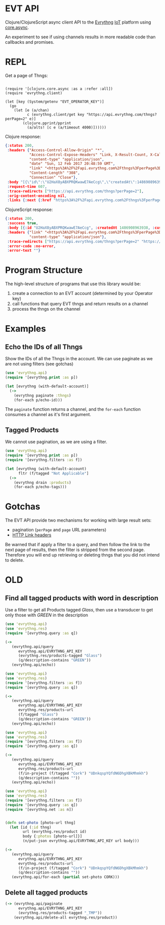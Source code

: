 # EVT API

Clojure/ClojureScript async client API to the [Evrythng](https://evrythng.com) [IoT](https://en.wikipedia.org/wiki/Internet_of_Things) platform using [core.async](https://github.com/clojure/core.async).

An experiment to see if using channels results in more readable code than callbacks and promises.


# REPL

Get a page of Thngs:

```

(require '[clojure.core.async :as a :refer :all])
(require 'evrythng.client)

(let [key (System/getenv "EVT_OPERATOR_KEY")]
  (go
    (let [e (a/chan)
          c (evrythng.client/get key "https://api.evrythng.com/thngs?perPage=2" e)]
        (clojure.pprint/pprint
          (a/alts! [c e (a/timeout 4000)])))))
```

Clojure response:

```json
{:status 200,
 :headers {"Access-Control-Allow-Origin" "*",
           "Access-Control-Expose-Headers" "Link, X-Result-Count, X-Calculation-Date",
           "content-type" "application/json",
           "date" "Sun, 12 Feb 2017 20:48:59 GMT",
           "link" "<https%3A%2F%2Fapi.evrythng.com%2Fthngs%3FperPage%3D2%26sortOrder%3DDESCENDING%26nextPageToken%3DUkHRgPSEM3PEE6waaDQnaaXe>; rel=\"next\"",
           "Content-Length" "308",
           "Connection" "Close"},
 :body "[{\"id\":\"U2HaX8yABXPRQKwawE7AeCcg\",\"createdAt\":1486908963938,\"customFields\":{},\"updatedAt\":1486908963938,\"name\":\"Cognac\",\"properties\":{},\"identifiers\":{}},{\"id\":\"UkHRgPSEM3PEE6waaDQnaaXe\",\"createdAt\":1486908951591,\"customFields\":{},\"updatedAt\":1486908951591,\"name\":\"Whiskey\",\"properties\":{},\"identifiers\":{}}]",
 :request-time 607,
 :trace-redirects ["https://api.evrythng.com/thngs?perPage=2"],
 :orig-content-encoding nil,
 :links {:next {:href "https%3A%2F%2Fapi.evrythng.com%2Fthngs%3FperPage%3D2%26sortOrder%3DDESCENDING%26nextPageToken%3DUkHRgPSEM3PEE6waaDQnaaXe"}}}
```

ClojureScript response:

```json
{:status 200,
 :success true,
 :body [{:id "U2HaX8yABXPRQKwawE7AeCcg", :createdAt 1486908963938, :customFields {}, :updatedAt 1486908963938, :name "Cognac", :properties {}, :identifiers {}} {:id "UkHRgPSEM3PEE6waaDQnaaXe", :createdAt 1486908951591, :customFields {}, :updatedAt 1486908951591, :name "Whiskey", :properties {}, :identifiers {}}],
 :headers {"link" "<https%3A%2F%2Fapi.evrythng.com%2Fthngs%3FperPage%3D2%26sortOrder%3DDESCENDING%26nextPageToken%3DUkHRgPSEM3PEE6waaDQnaaXe>; rel=\"next\"",
           "content-type" "application/json"},
 :trace-redirects ["https://api.evrythng.com/thngs?perPage=2" "https://api.evrythng.com/thngs?perPage=2"],
 :error-code :no-error,
 :error-text ""}
```





# Program Structure

The high-level structure of programs that use this library would be:
 
1. create a connection to an EVT account (determined by your Operator key)
2. call functions that query EVT thngs and return results on a channel
3. process the thngs on the channel 


# Examples

## Echo the IDs of all Thngs

Show the IDs of all the Thngs in the account. We can use paginate as we are not using filters (see gotchas)

```clojure
(use 'evrythng.api)
(require '[evrythng.print :as p])

(let [evrythng (with-default-account)]
  (-> 
    (evrythng paginate :thngs)
    (for-each p/echo-id)))
```

The `paginate` function returns a channel, and the `for-each` function consumes a channel as it's first argument.

## Tagged Products

We cannot use pagination, as we are using a filter. 

```clojure
(use 'evrythng.api)
(require '[evrythng.print :as p])
(require '[evrythng.filters :as f])

(let [evrythng (with-default-account)
      fltr (f/tagged "Not Applicable"] 
  (-> 
    (evrythng drain :products)
    (for-each p/echo-tags)))
```


# Gotchas

The EVT API provide two mechanisms for working with large result sets:

* pagination (`perPage` and `page` URL parameters)
* [HTTP Link headers](https://www.w3.org/wiki/LinkHeader)

Be warned that if apply a filter to a query, and then follow the link to the next page of results,
then the filter is stripped from the second page. Therefore you will end up retrieving or deleting
thngs that you did not intend to delete.




# OLD

## Find all tagged products with word in description

Use a filter to get all Products tagged _Glass_, then use a
transducer to get only those with _GREEN_ in the description

```clojure
(use 'evrythng.api)
(use 'evrythng.res)
(require '[evrythng.query :as q])

(-> 
   (evrythng.api/query
      evrythng.api/EVRYTHNG_API_KEY
      (evrythng.res/products-tagged "Glass")
      (q/description-contains "GREEN"))
   (evrythng.api/echo))
```

```clojure
(use 'evrythng.api)
(use 'evrythng.res)
(require '[evrythng.filters :as f])
(require '[evrythng.query :as q])

(-> 
   (evrythng.api/query
      evrythng.api/EVRYTHNG_API_KEY
      evrythng.res/products-url
      (f/tagged "Glass")
      (q/description-contains "GREEN"))
   (evrythng.api/echo))
```

```clojure
(use 'evrythng.api)
(use 'evrythng.res)
(require '[evrythng.filters :as f])
(require '[evrythng.query :as q])

(-> 
   (evrythng.api/query
      evrythng.api/EVRYTHNG_API_KEY
      evrythng.res/products-url
      (f/in-project (f/tagged "Cork") "UDnkqspYQfdN6DhgXBkMhmkh")
      (q/description-contains ""))
   (evrythng.api/echo))
```


```clojure
(use 'evrythng.api)
(use 'evrythng.res)
(require '[evrythng.filters :as f])
(require '[evrythng.query :as q])
(require '[evrythng.net :as n])


(defn set-photo [photo-url thng]
  (let [id (:id thng)
        url (evrythng.res/product id)
        body {:photos [photo-url]}]
        (n/put-json evrythng.api/EVRYTHNG_API_KEY url body)))

(-> 
   (evrythng.api/query
      evrythng.api/EVRYTHNG_API_KEY
      evrythng.res/products-url
      (f/in-project (f/tagged "Cork") "UDnkqspYQfdN6DhgXBkMhmkh")
      (q/description-contains ""))
   (evrythng.api/for-each (partial set-photo CORK)))
```


## Delete all tagged products

```clojure
(-> (evrythng.api/paginate
      evrythng.api/EVRYTHNG_API_KEY
      (evrythng.res/products-tagged "_TMP"))
    (evrythng.api/delete-all evrythng.res/product))
```
